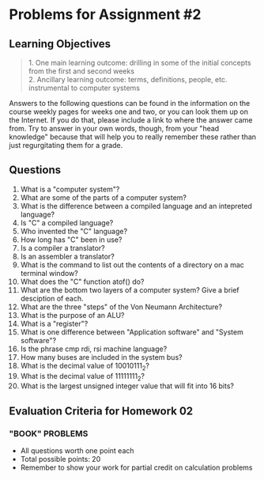 # Problems for Assignment #2
## Learning Objectives
<blockquote>
1. One main learning outcome: drilling in some of the initial concepts from the first and second weeks<br />
2. Ancillary learning outcome: terms, definitions, people, etc. instrumental to computer systems
</blockquote>

Answers to the following questions can be found in the information on the course weekly pages for weeks one and two, or you can look them up on the Internet. If you do that, please include a link to where the answer came from.  Try to answer in your own words, though, from your "head knowledge" because that will help you to really remember these rather than just regurgitating them for a grade.

## Questions
1. What is a "computer system"?
1. What are some of the parts of a computer system?
1. What is the difference between a compiled language and an intepreted language?
1. Is "C" a compiled language?
1. Who invented the "C" language?
1. How long has "C" been in use?
1. Is a compiler a translator?
1. Is an assembler a translator?
1. What is the command to list out the contents of a directory on a mac terminal window?
1. What does the "C" function atof() do?
1. What are the bottom two layers of a computer system? Give a brief desciption of each.
1. What are the three "steps" of the Von Neumann Architecture?
1. What is the purpose of an ALU?
1. What is a "register"?
1. What is one difference between "Application software" and "System software"?
1. Is the phrase cmp rdi, rsi machine language?
1. How many buses are included in the system bus?
1. What is the decimal value of 10010111<sub>2</sub>?
1. What is the decimal value of 11111111<sub>2</sub>?
1. What is the largest unsigned integer value that will fit into 16 bits? 

## Evaluation Criteria for Homework 02
### "BOOK" PROBLEMS
  - All questions worth one point each
  - Total possible points: 20
  - Remember to show your work for partial credit on calculation problems

